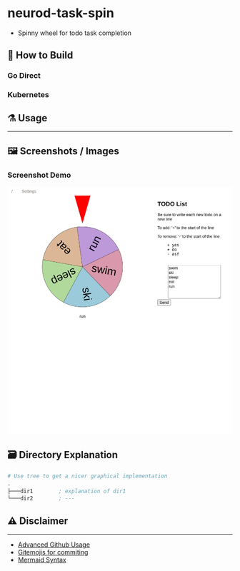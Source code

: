 # neurod-task-spin
- Spinny wheel for todo task completion

## :hammer: How to Build

### Go Direct


### Kubernetes


## :alembic: Usage

---

## :framed_picture: Screenshots / Images

### Screenshot Demo 
![site with demo pic](./imgs/sshot0.png)


## :card_file_box: Directory Explanation

```s
# Use tree to get a nicer graphical implementation
.
├───dir1        ; explanation of dir1
└───dir2        ; ---
```

## :warning: Disclaimer

---

- [Advanced Github Usage](https://docs.github.com/en/get-started/writing-on-github/working-with-advanced-formatting/creating-diagrams)
- [Gitemojis for commiting](https://gitmoji.dev/)
- [Mermaid Syntax](https://mermaid-js.github.io/mermaid/#/)
